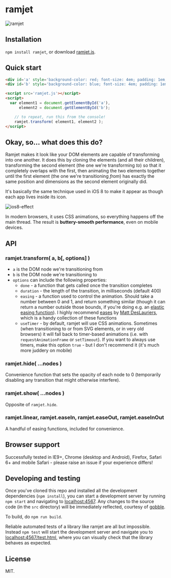 # ramjet

![ramjet](https://cloud.githubusercontent.com/assets/1162160/7279487/5d668dea-e8ea-11e4-9b0d-a9ba2f1165cc.gif)


## Installation

`npm install ramjet`, or download [ramjet.js](http://www.rich-harris.co.uk/ramjet/ramjet.js).


## Quick start

```html
<div id='a' style='background-color: red; font-size: 4em; padding: 1em;'>a</div>
<div id='b' style='background-color: blue; font-size: 4em; padding: 1em;'>b</div>

<script src='ramjet.js'></script>
<script>
  var element1 = document.getElementById('a'),
      element2 = document.getElementById('b');

	// to repeat, run this from the console!
	ramjet.transform( element1, element2 );
</script>
```


## Okay, so... what does this do?

Ramjet makes it look like your DOM elements are capable of transforming into one another. It does this by cloning the elements (and all their children), transforming the second element (the one we're transforming *to*) so that it completely overlaps with the first, then animating the two elements together until the first element (the one we're transitioning *from*) has exactly the same position and dimensions as the second element originally did.

It's basically the same technique used in iOS 8 to make it appear as though each app lives inside its icon.

![ios8-effect](https://cloud.githubusercontent.com/assets/1162160/7281378/4f949858-e8f7-11e4-8acf-9a1d90049a92.gif)

In modern browsers, it uses CSS animations, so everything happens off the main thread. The result is **buttery-smooth performance**, even on mobile devices.


## API

### ramjet.transform( a, b[, options] )

* `a` is the DOM node we're transitioning from
* `b` is the DOM node we're transitioning to
* `options` can include the following properties:
    * `done` - a function that gets called once the transition completes
    * `duration` - the length of the transition, in milliseconds (default 400)
    * `easing` - a function used to control the animation. Should take a number between 0 and 1, and return something similar (though it can return a number outside those bounds, if you're doing e.g. an [elastic easing function](http://easings.net/#easeOutElastic)). I highly recommend [eases](https://www.npmjs.com/package/eases) by [Matt DesLauriers](https://github.com/mattdesl), which is a handy collection of these functions
    * `useTimer` - by default, ramjet will use CSS animations. Sometimes (when transitioning to or from SVG elements, or in very old browsers) it will fall back to timer-based animations (i.e. with `requestAnimationFrame` or `setTimeout`). If you want to always use timers, make this option `true` - but I don't recommend it (it's much more juddery on mobile)

### ramjet.hide( ...nodes )

Convenience function that sets the opacity of each node to 0 (temporarily disabling any transition that might otherwise interfere).

### ramjet.show( ...nodes )

Opposite of `ramjet.hide`.

### ramjet.linear, ramjet.easeIn, ramjet.easeOut, ramjet.easeInOut

A handful of easing functions, included for convenience.


## Browser support

Successfully tested in IE9+, Chrome (desktop and Android), Firefox, Safari 6+ and mobile Safari - please raise an issue if your experience differs!


## Developing and testing

Once you've cloned this repo and installed all the development dependencies (`npm install`), you can start a development server by running `npm start` and navigating to [localhost:4567](http://localhost:4567). Any changes to the source code (in the `src` directory) will be immediately reflected, courtesy of [gobble](https://github.com/gobblejs/gobble).

To build, do `npm run build`.

Reliable automated tests of a library like ramjet are all but impossible. Instead `npm test` will start the development server and navigate you to [localhost:4567/test.html](http://localhost:4567/test.html), where you can visually check that the library behaves as expected.



## License

MIT.
